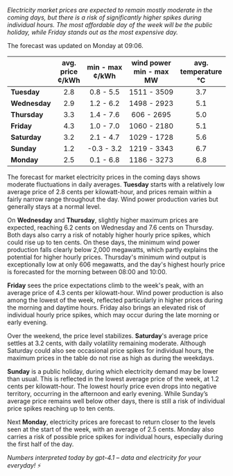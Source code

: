 *Electricity market prices are expected to remain mostly moderate in the coming days, but there is a risk of significantly higher spikes during individual hours. The most affordable day of the week will be the public holiday, while Friday stands out as the most expensive day.*

The forecast was updated on Monday at 09:06.

|              | avg.<br>price<br>¢/kWh | min - max<br>¢/kWh | wind power<br>min - max<br>MW | avg.<br>temperature<br>°C |
|:-------------|:----------------:|:----------------:|:-------------:|:-------------:|
| **Tuesday**     |      2.8        |    0.8 - 5.5     | 1511 - 3509   |     3.7       |
| **Wednesday**   |      2.9        |    1.2 - 6.2     | 1498 - 2923   |     5.1       |
| **Thursday**    |      3.3        |    1.4 - 7.6     | 606 - 2695    |     5.0       |
| **Friday**      |      4.3        |    1.0 - 7.0     | 1060 - 2180   |     5.1       |
| **Saturday**    |      3.2        |    2.1 - 4.7     | 1029 - 1728   |     5.6       |
| **Sunday**      |      1.2        |  -0.3 - 3.2      | 1219 - 3343   |     6.7       |
| **Monday**      |      2.5        |    0.1 - 6.8     | 1186 - 3273   |     6.8       |

The forecast for market electricity prices in the coming days shows moderate fluctuations in daily averages. **Tuesday** starts with a relatively low average price of 2.8 cents per kilowatt-hour, and prices remain within a fairly narrow range throughout the day. Wind power production varies but generally stays at a normal level.

On **Wednesday** and **Thursday**, slightly higher maximum prices are expected, reaching 6.2 cents on Wednesday and 7.6 cents on Thursday. Both days also carry a risk of notably higher hourly price spikes, which could rise up to ten cents. On these days, the minimum wind power production falls clearly below 2,000 megawatts, which partly explains the potential for higher hourly prices. Thursday's minimum wind output is exceptionally low at only 606 megawatts, and the day's highest hourly price is forecasted for the morning between 08:00 and 10:00.

**Friday** sees the price expectations climb to the week's peak, with an average price of 4.3 cents per kilowatt-hour. Wind power production is also among the lowest of the week, reflected particularly in higher prices during the morning and daytime hours. Friday also brings an elevated risk of individual hourly price spikes, which may occur during the late morning or early evening.

Over the weekend, the price level stabilizes. **Saturday**'s average price settles at 3.2 cents, with daily volatility remaining moderate. Although Saturday could also see occasional price spikes for individual hours, the maximum prices in the table do not rise as high as during the weekdays.

**Sunday** is a public holiday, during which electricity demand may be lower than usual. This is reflected in the lowest average price of the week, at 1.2 cents per kilowatt-hour. The lowest hourly price even drops into negative territory, occurring in the afternoon and early evening. While Sunday’s average price remains well below other days, there is still a risk of individual price spikes reaching up to ten cents.

Next **Monday**, electricity prices are forecast to return closer to the levels seen at the start of the week, with an average of 2.5 cents. Monday also carries a risk of possible price spikes for individual hours, especially during the first half of the day.

*Numbers interpreted today by gpt-4.1 – data and electricity for your everyday!* ⚡
